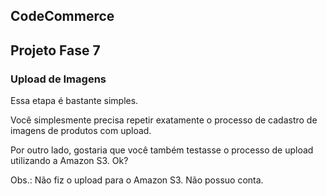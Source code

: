 ## CodeCommerce

## Projeto Fase 7

### Upload de Imagens

Essa etapa é bastante simples.

Você simplesmente precisa repetir exatamente o processo de cadastro de imagens de produtos com upload.

Por outro lado, gostaria que você também testasse o processo de upload utilizando a Amazon S3. Ok?

Obs.: Não fiz o upload para o Amazon S3. Não possuo conta.
